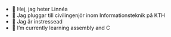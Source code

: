- 👋 Hej, jag heter Linnéa
- 📖 Jag pluggar till civilingenjör inom Informationsteknik på KTH
- 👀 Jag är instressead
- 🌱 I’m currently learning assembly and C


<!---
Linnea-Uden1/Linnea-Uden1 is a ✨ special ✨ repository because its `README.md` (this file) appears on your GitHub profile.
You can click the Preview link to take a look at your changes.
--->

